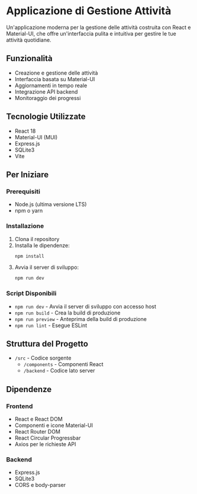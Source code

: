 # Applicazione di Gestione Attività

Un'applicazione moderna per la gestione delle attività costruita con React e Material-UI, che offre un'interfaccia pulita e intuitiva per gestire le tue attività quotidiane.

## Funzionalità

- Creazione e gestione delle attività
- Interfaccia basata su Material-UI
- Aggiornamenti in tempo reale
- Integrazione API backend
- Monitoraggio dei progressi

## Tecnologie Utilizzate

- React 18
- Material-UI (MUI)
- Express.js
- SQLite3
- Vite

## Per Iniziare

### Prerequisiti

- Node.js (ultima versione LTS)
- npm o yarn

### Installazione

1. Clona il repository
2. Installa le dipendenze:
   ```bash
   npm install
   ```
3. Avvia il server di sviluppo:
   ```bash
   npm run dev
   ```

### Script Disponibili

- `npm run dev` - Avvia il server di sviluppo con accesso host
- `npm run build` - Crea la build di produzione
- `npm run preview` - Anteprima della build di produzione
- `npm run lint` - Esegue ESLint

## Struttura del Progetto

- `/src` - Codice sorgente
  - `/components` - Componenti React
  - `/backend` - Codice lato server

## Dipendenze

### Frontend
- React e React DOM
- Componenti e icone Material-UI
- React Router DOM
- React Circular Progressbar
- Axios per le richieste API

### Backend
- Express.js
- SQLite3
- CORS e body-parser
